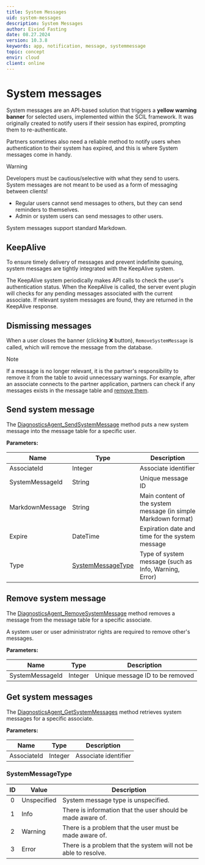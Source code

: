```yaml
---
title: System Messages
uid: system-messages
description: System Messages
author: Eivind Fasting
date: 08.27.2024
version: 10.3.8
keywords: app, notification, message, systemmessage
topic: concept
envir: cloud
client: online
---
```


# System messages

System messages are an API-based solution that triggers a **yellow warning banner** for selected users, implemented within the SCIL framework. It was originally created to notify users if their session has expired, prompting them to re-authenticate.

Partners sometimes also need a reliable method to notify users when authentication to their system has expired, and this is where System messages come in handy.

> [!WARNING]
> Developers must be cautious/selective with what they send to users. System messages are not meant to be used as a form of messaging between clients!

* Regular users cannot send messages to others, but they can send reminders to themselves.
* Admin or system users can send messages to other users.

System messages support standard Markdown.

## KeepAlive

To ensure timely delivery of messages and prevent indefinite queuing, system messages are tightly integrated with the KeepAlive system.

The KeepAlive system periodically makes API calls to check the user's authentication status. When the KeepAlive is called, the server event plugin will checks for any pending messages associated with the current associate. If relevant system messages are found, they are returned in the KeepAlive response.

## Dismissing messages

When a user closes the banner (clicking ❌ button), `RemoveSystemMessage` is called, which will remove the message from the database.

> [!NOTE]
> If a message is no longer relevant, it is the partner's responsibility to remove it from the table to avoid unnecessary warnings. For example, after an associate connects to the partner application, partners can check if any messages exists in the message table and [remove them](#remove).

## Send system message

The [DiagnosticsAgent_SendSystemMessage][2] method puts a new system message into the message table for a specific user.

**Parameters:**

| Name | Type | Description |
|---|---|---|
| AssociateId | Integer | Associate identifier |
| SystemMessageId | String | Unique message ID |
| MarkdownMessage | String | Main content of the system message (in simple Markdown format) |
| Expire | DateTime | Expiration date and time for the system message |
| Type | [SystemMessageType](#systemmessagetype) | Type of system message (such as Info, Warning, Error) |

## <a id="remove"></a>Remove system message

The [DiagnosticsAgent_RemoveSystemMessage][4] method removes a message from the message table for a specific associate.

A system user or user administrator rights are required to remove other's messages.

**Parameters:**

| Name | Type | Description |
|---|---|---|
| SystemMessageId | Integer | Unique message ID to be removed |

## Get system messages

The [DiagnosticsAgent_GetSystemMessages][5] method retrieves system messages for a specific associate.

**Parameters:**

| Name | Type | Description |
|---|---|---|
| AssociateId | Integer | Associate identifier |

### <a id="systemmessagetype"></a>SystemMessageType

| ID | Value | Description |
|:-:|---|---|
| 0 | Unspecified | System message type is unspecified. |
| 1 | Info | There is information that the user should be made aware of. |
| 2 | Warning | There is a problem that the user must be made aware of. |
| 3 | Error | There is a problem that the system will not be able to resolve. |

<!-- Reference links -->
[2]: ../../api/reference/restful/agent/Diagnostics_Agent/v1DiagnosticsAgent_SendSystemMessage.md
[4]: ../../api/reference/restful/agent/Diagnostics_Agent/v1DiagnosticsAgent_RemoveSystemMessage.md
[5]: ../../api/reference/restful/agent/Diagnostics_Agent/v1DiagnosticsAgent_GetSystemMessages.md
